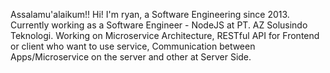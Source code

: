 Assalamu'alaikum!! Hi! I'm ryan, a Software Engineering since 2013. Currently working as a Software Engineer - NodeJS at PT. AZ Solusindo Teknologi. Working on Microservice Architecture, RESTful API for Frontend or client who want to use service, Communication between Apps/Microservice on the server and other at Server Side.
